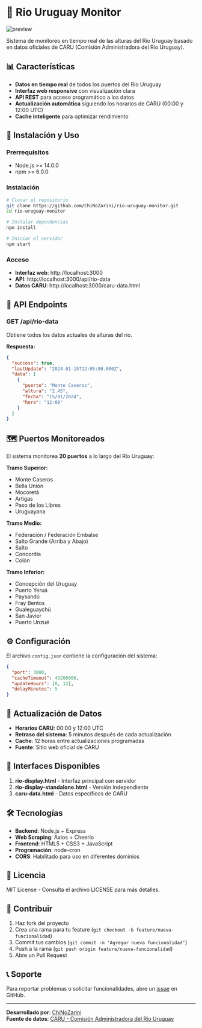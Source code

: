 # 🌊 Rio Uruguay Monitor

![preview](https://github.com/user-attachments/assets/47ab8099-4b9e-4945-a415-18f218521e11)

Sistema de monitoreo en tiempo real de las alturas del Río Uruguay basado en datos oficiales de CARU (Comisión Administradora del Río Uruguay).

## 📊 Características

- **Datos en tiempo real** de todos los puertos del Río Uruguay
- **Interfaz web responsive** con visualización clara
- **API REST** para acceso programático a los datos
- **Actualización automática** siguiendo los horarios de CARU (00:00 y 12:00 UTC)
- **Cache inteligente** para optimizar rendimiento

## 🚀 Instalación y Uso

### Prerrequisitos
- Node.js >= 14.0.0
- npm >= 6.0.0

### Instalación
```bash
# Clonar el repositorio
git clone https://github.com/ChiNoZarini/rio-uruguay-monitor.git
cd rio-uruguay-monitor

# Instalar dependencias
npm install

# Iniciar el servidor
npm start
```

### Acceso
- **Interfaz web**: http://localhost:3000
- **API**: http://localhost:3000/api/rio-data
- **Datos CARU**: http://localhost:3000/caru-data.html

## 📡 API Endpoints

### GET /api/rio-data
Obtiene todos los datos actuales de alturas del río.

**Respuesta:**
```json
{
  "success": true,
  "lastUpdate": "2024-01-15T12:05:00.000Z",
  "data": [
    {
      "puerto": "Monte Caseros",
      "altura": "2.45",
      "fecha": "15/01/2024",
      "hora": "12:00"
    }
  ]
}
```

## 🗺️ Puertos Monitoreados

El sistema monitorea **20 puertos** a lo largo del Río Uruguay:

**Tramo Superior:**
- Monte Caseros
- Bella Unión
- Mocoretá
- Artigas
- Paso de los Libres
- Uruguayana

**Tramo Medio:**
- Federación / Federación Embalse
- Salto Grande (Arriba y Abajo)
- Salto
- Concordia
- Colón

**Tramo Inferior:**
- Concepción del Uruguay
- Puerto Yeruá
- Paysandú
- Fray Bentos
- Gualeguaychú
- San Javier
- Puerto Unzué

## ⚙️ Configuración

El archivo `config.json` contiene la configuración del sistema:

```json
{
  "port": 3000,
  "cacheTimeout": 43200000,
  "updateHours": [0, 12],
  "delayMinutes": 5
}
```

## 🔄 Actualización de Datos

- **Horarios CARU**: 00:00 y 12:00 UTC
- **Retraso del sistema**: 5 minutos después de cada actualización
- **Cache**: 12 horas entre actualizaciones programadas
- **Fuente**: Sitio web oficial de CARU

## 📱 Interfaces Disponibles

1. **rio-display.html** - Interfaz principal con servidor
2. **rio-display-standalone.html** - Versión independiente
3. **caru-data.html** - Datos específicos de CARU

## 🛠️ Tecnologías

- **Backend**: Node.js + Express
- **Web Scraping**: Axios + Cheerio
- **Frontend**: HTML5 + CSS3 + JavaScript
- **Programación**: node-cron
- **CORS**: Habilitado para uso en diferentes dominios

## 📄 Licencia

MIT License - Consulta el archivo LICENSE para más detalles.

## 🤝 Contribuir

1. Haz fork del proyecto
2. Crea una rama para tu feature (`git checkout -b feature/nueva-funcionalidad`)
3. Commit tus cambios (`git commit -m 'Agregar nueva funcionalidad'`)
4. Push a la rama (`git push origin feature/nueva-funcionalidad`)
5. Abre un Pull Request

## 📞 Soporte

Para reportar problemas o solicitar funcionalidades, abre un [issue](https://github.com/ChiNoZarini/rio-uruguay-monitor/issues) en GitHub.

---

**Desarrollado por**: [ChiNoZarini](https://github.com/ChiNoZarini)  
**Fuente de datos**: [CARU - Comisión Administradora del Río Uruguay](https://www.caru.org.uy)
